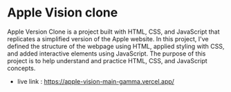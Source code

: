 # Apple Vision clone
Apple Version Clone is a project built with HTML, CSS, and JavaScript that replicates a simplified version of the Apple website. In this project, I've defined the structure of the webpage using HTML, applied styling with CSS, and added interactive elements using JavaScript. The purpose of this project is to help understand and practice HTML, CSS, and JavaScript concepts.
<br>
- live link : https://apple-vision-main-gamma.vercel.app/
  
 
 
